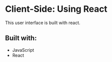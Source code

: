 # Client-Side: Using React
This user interface is built with react.
## Built with:
* JavaScript
* React